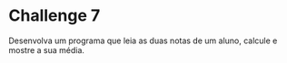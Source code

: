 # Challenge 7

Desenvolva um programa que leia as duas notas de um aluno, calcule e mostre a sua média.

